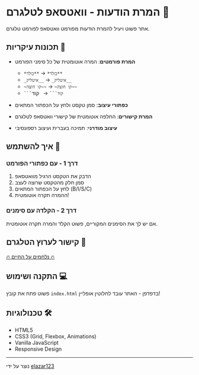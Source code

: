 # המרת הודעות - וואטסאפ לטלגרם 🔄

אתר פשוט ויעיל להמרת הודעות מפורמט וואטסאפ לפורמט טלגרם.

## תכונות עיקריות 🚀

- **המרת פורמטים**: המרה אוטומטית של כל סימני הפורמט
  - `*בולד*` → `**בולד**`
  - `_איטליק_` → `__איטליק__`
  - `~קו חוצה~` → `~~קו חוצה~~`
  - ` ```קוד``` ` → ` `קוד` `

- **כפתורי עיצוב**: סמן טקסט ולחץ על הכפתור המתאים
- **המרת קישורים**: החלפה אוטומטית של קישורי וואטסאפ לטלגרם
- **עיצוב מודרני**: תמיכה בעברית ועיצוב רספונסיבי

## איך להשתמש 📱

### דרך 1 - עם כפתורי הפורמט
1. הדבק את הטקסט הרגיל מוואטסאפ
2. סמן חלק מהטקסט שרוצה לעצב
3. לחץ על הכפתור המתאים (B/I/S/C)
4. ההמרה תקרה אוטומטית!

### דרך 2 - הקלדה עם סימנים
אם יש לך את הסימנים המקוריים, פשוט הקלד והמרה תקרה אוטומטית.

## קישור לערוץ הטלגרם 📢

[🔥 נלחמים על החיים 🔥](https://t.me/nilchamim)

## התקנה ושימוש 💻

פשוט פתח את קובץ `index.html` בדפדפן - האתר עובד לחלוטין אופליין!

## טכנולוגיות 🛠️

- HTML5
- CSS3 (Grid, Flexbox, Animations)
- Vanilla JavaScript
- Responsive Design

---

נוצר על ידי [elazar123](https://github.com/elazar123) 